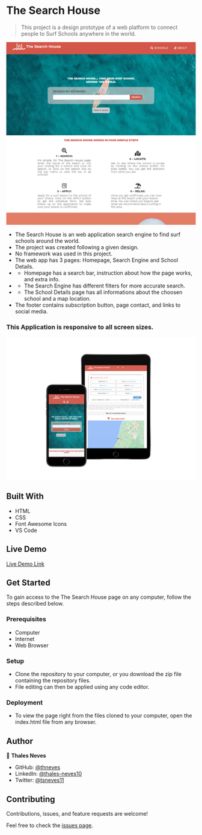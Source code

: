 # The Search House

> This project is a design prototype of a web platform to connect people to Surf Schools anywhere in the world.

![screenshot](/assets/images/screenshot.png)

- The Search House is an web application search engine to find surf schools around the world.
- The project was created following a given design.
- No framework was used in this project.
- The web app has 3 pages: Homepage, Search Engine and School Details.
- - Homepage has a search bar, instruction about how the page works, and extra info.
- - The Search Engine has different filters for more accurate search.
- - The School Details page has all informations about the choosen school and a map location.
- The footer contains subscription button, page contact, and links to social media.


### This Application is responsive to all screen sizes.

![screenshot](/assets/images/responsive-screenshot.png)

## Built With

- HTML
- CSS
- Font Awesome Icons
- VS Code

## Live Demo

[Live Demo Link](https://thneves.github.io/Capstone/)

## Get Started

To gain access to the The Search House page on any computer, follow the steps described below.

### Prerequisites

- Computer
- Internet
- Web Browser

### Setup

- Clone the repository to your computer, or you download the zip file containing the repository files.
- File editing can then be applied using any code editor.

### Deployment

- To view the page right from the files cloned to your computer, open the index.html file from any browser.

## Author

👤 **Thales Neves**

- GitHub: [@thneves](https://github.com/thneves)
- LinkedIn: [@thales-neves10](https://www.linkedin.com/in/thales-neves10/)
- Twitter: [@tsneves11](https://twitter.com/tsneves11)


## Contributing

Contributions, issues, and feature requests are welcome!

Feel free to check the [issues page](https://github.com/thneves/Capstone/issues).
